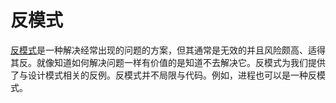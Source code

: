 # 反模式


 [反模式](https://en.wikipedia.org/wiki/Anti-pattern)是一种解决经常出现的问题的方案，但其通常是无效的并且风险颇高、适得其反。就像知道如何解决问题一样有价值的是知道不去解决它。反模式为我们提供了与设计模式相关的反例。反模式并不局限与代码。例如，进程也可以是一种反模式。